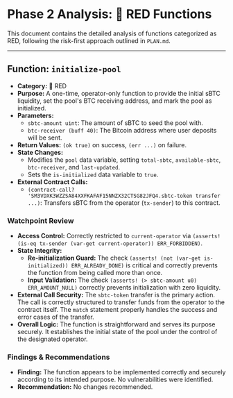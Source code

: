# Phase 2 Analysis: 🔴 RED Functions

This document contains the detailed analysis of functions categorized as RED, following the risk-first approach outlined in `PLAN.md`.

---

## Function: `initialize-pool`

- **Category:** 🔴 RED
- **Purpose:** A one-time, operator-only function to provide the initial sBTC liquidity, set the pool's BTC receiving address, and mark the pool as initialized.
- **Parameters:**
    - `sbtc-amount uint`: The amount of sBTC to seed the pool with.
    - `btc-receiver (buff 40)`: The Bitcoin address where user deposits will be sent.
- **Return Values:** `(ok true)` on success, `(err ...)` on failure.
- **State Changes:**
    - Modifies the `pool` data variable, setting `total-sbtc`, `available-sbtc`, `btc-receiver`, and `last-updated`.
    - Sets the `is-initialized` data variable to `true`.
- **External Contract Calls:**
    - `(contract-call? 'SM3VDXK3WZZSA84XXFKAFAF15NNZX32CTSG82JFQ4.sbtc-token transfer ...)`: Transfers sBTC from the operator (`tx-sender`) to this contract.

### Watchpoint Review

- **Access Control:** Correctly restricted to `current-operator` via `(asserts! (is-eq tx-sender (var-get current-operator)) ERR_FORBIDDEN)`.
- **State Integrity:**
    - **Re-initialization Guard:** The check `(asserts! (not (var-get is-initialized)) ERR_ALREADY_DONE)` is critical and correctly prevents the function from being called more than once.
    - **Input Validation:** The check `(asserts! (> sbtc-amount u0) ERR_AMOUNT_NULL)` correctly prevents initialization with zero liquidity.
- **External Call Security:** The `sbtc-token` transfer is the primary action. The call is correctly structured to transfer funds from the operator to the contract itself. The `match` statement properly handles the success and error cases of the transfer.
- **Overall Logic:** The function is straightforward and serves its purpose securely. It establishes the initial state of the pool under the control of the designated operator.

### Findings & Recommendations

- **Finding:** The function appears to be implemented correctly and securely according to its intended purpose. No vulnerabilities were identified.
- **Recommendation:** No changes recommended.
